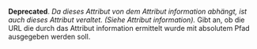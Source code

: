 __Deprecated__. *Da dieses Attribut von dem Attribut information abhängt, ist
auch dieses Attribut veraltet. (Siehe Attribut information).*
Gibt an, ob die URL die durch das Attribut information ermittelt wurde mit
absolutem Pfad ausgegeben werden soll.